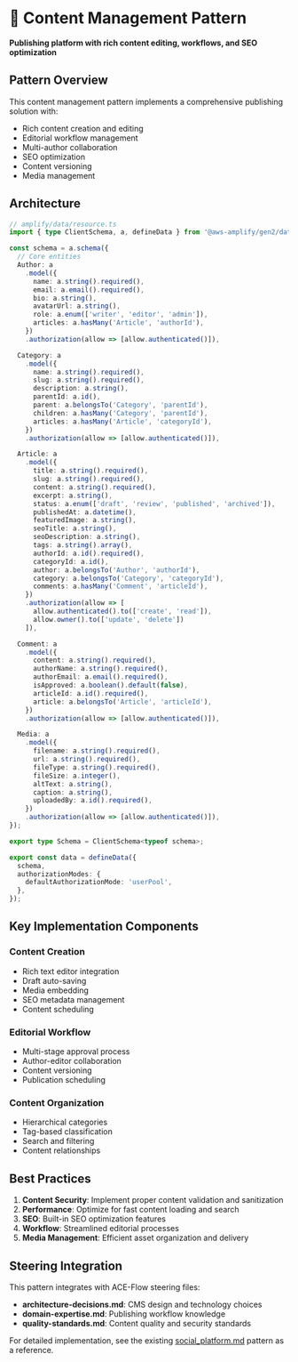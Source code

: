 # 📝 Content Management Pattern

**Publishing platform with rich content editing, workflows, and SEO optimization**

## Pattern Overview

This content management pattern implements a comprehensive publishing solution with:
- Rich content creation and editing
- Editorial workflow management
- Multi-author collaboration
- SEO optimization
- Content versioning
- Media management

## Architecture

```typescript
// amplify/data/resource.ts
import { type ClientSchema, a, defineData } from '@aws-amplify/gen2/data';

const schema = a.schema({
  // Core entities
  Author: a
    .model({
      name: a.string().required(),
      email: a.email().required(),
      bio: a.string(),
      avatarUrl: a.string(),
      role: a.enum(['writer', 'editor', 'admin']),
      articles: a.hasMany('Article', 'authorId'),
    })
    .authorization(allow => [allow.authenticated()]),

  Category: a
    .model({
      name: a.string().required(),
      slug: a.string().required(),
      description: a.string(),
      parentId: a.id(),
      parent: a.belongsTo('Category', 'parentId'),
      children: a.hasMany('Category', 'parentId'),
      articles: a.hasMany('Article', 'categoryId'),
    })
    .authorization(allow => [allow.authenticated()]),

  Article: a
    .model({
      title: a.string().required(),
      slug: a.string().required(),
      content: a.string().required(),
      excerpt: a.string(),
      status: a.enum(['draft', 'review', 'published', 'archived']),
      publishedAt: a.datetime(),
      featuredImage: a.string(),
      seoTitle: a.string(),
      seoDescription: a.string(),
      tags: a.string().array(),
      authorId: a.id().required(),
      categoryId: a.id(),
      author: a.belongsTo('Author', 'authorId'),
      category: a.belongsTo('Category', 'categoryId'),
      comments: a.hasMany('Comment', 'articleId'),
    })
    .authorization(allow => [
      allow.authenticated().to(['create', 'read']),
      allow.owner().to(['update', 'delete'])
    ]),

  Comment: a
    .model({
      content: a.string().required(),
      authorName: a.string().required(),
      authorEmail: a.email().required(),
      isApproved: a.boolean().default(false),
      articleId: a.id().required(),
      article: a.belongsTo('Article', 'articleId'),
    })
    .authorization(allow => [allow.authenticated()]),

  Media: a
    .model({
      filename: a.string().required(),
      url: a.string().required(),
      fileType: a.string().required(),
      fileSize: a.integer(),
      altText: a.string(),
      caption: a.string(),
      uploadedBy: a.id().required(),
    })
    .authorization(allow => [allow.authenticated()]),
});

export type Schema = ClientSchema<typeof schema>;

export const data = defineData({
  schema,
  authorizationModes: {
    defaultAuthorizationMode: 'userPool',
  },
});
```

## Key Implementation Components

### Content Creation
- Rich text editor integration
- Draft auto-saving
- Media embedding
- SEO metadata management
- Content scheduling

### Editorial Workflow
- Multi-stage approval process
- Author-editor collaboration
- Content versioning
- Publication scheduling

### Content Organization
- Hierarchical categories
- Tag-based classification
- Search and filtering
- Content relationships

## Best Practices

1. **Content Security**: Implement proper content validation and sanitization
2. **Performance**: Optimize for fast content loading and search
3. **SEO**: Built-in SEO optimization features
4. **Workflow**: Streamlined editorial processes
5. **Media Management**: Efficient asset organization and delivery

## Steering Integration

This pattern integrates with ACE-Flow steering files:
- **architecture-decisions.md**: CMS design and technology choices
- **domain-expertise.md**: Publishing workflow knowledge
- **quality-standards.md**: Content quality and security standards

For detailed implementation, see the existing [social_platform.md](./social_platform.md) pattern as a reference.